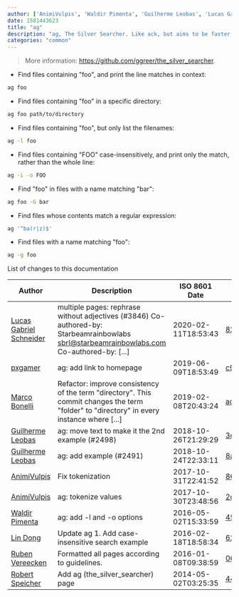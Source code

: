 ```yaml
---
author: ['AnimiVulpis', 'Waldir Pimenta', 'Guilherme Leobas', 'Lucas Gabriel Schneider', 'Robert Speicher', 'pxgamer', 'Lin Dong', 'Marco Bonelli', 'Ruben Vereecken']
date: 1581443623
title: "ag"
description: "ag, The Silver Searcher. Like ack, but aims to be faster."
categories: "common"
---
```

> More information: <https://github.com/ggreer/the_silver_searcher>.

- Find files containing "foo", and print the line matches in context:

```bash
ag foo
```

- Find files containing "foo" in a specific directory:

```bash
ag foo path/to/directory
```

- Find files containing "foo", but only list the filenames:

```bash
ag -l foo
```

- Find files containing "FOO" case-insensitively, and print only the match, rather than the whole line:

```bash
ag -i -o FOO
```

- Find "foo" in files with a name matching "bar":

```bash
ag foo -G bar
```

- Find files whose contents match a regular expression:

```bash
ag '^ba(r|z)$'
```

- Find files with a name matching "foo":

```bash
ag -g foo
```
List of changes to this documentation


Author | Description | ISO 8601 Date | GitHub link
------|-----|-----|-----
[Lucas Gabriel Schneider](mailto:casdpa@gmail.com) | multiple pages: rephrase without adjectives (#3846) Co-authored-by: Starbeamrainbowlabs <sbrl@starbeamrainbowlabs.com> Co-authored-by: [...] | 2020-02-11T18:53:43 | [8211b80c1722](https://github.com/tldr-pages/tldr/commit/8211b80c17221eed9f3f8530eafed3cc3fbd03f1)
[pxgamer](mailto:owzie123@gmail.com) | ag: add link to homepage | 2019-06-09T18:53:49 | [c90ba9c0c21c](https://github.com/tldr-pages/tldr/commit/c90ba9c0c21c2fdf9c0a2ce2e8f5b1e606066f67)
[Marco Bonelli](mailto:mb5.marcob@gmail.com) | Refactor: improve consistency of the term "directory". This commit changes the term "folder" to "directory" in every instance where [...] | 2019-02-08T20:43:24 | [ac4094e0ad70](https://github.com/tldr-pages/tldr/commit/ac4094e0ad70a6be2163b06d24b53992b93aee4f)
[Guilherme Leobas](mailto:guilhermeleobas@gmail.com) | ag: move text to make it the 2nd example (#2498) | 2018-10-26T21:29:29 | [3caafe6ef741](https://github.com/tldr-pages/tldr/commit/3caafe6ef741983122855346290ad082bde1949e)
[Guilherme Leobas](mailto:guilhermeleobas@gmail.com) | ag: add example (#2491) | 2018-10-24T22:33:11 | [8ad9792a96e6](https://github.com/tldr-pages/tldr/commit/8ad9792a96e686eddcc25a139533be47c740cb78)
[AnimiVulpis](mailto:animi.vulpis@gmail.com) | Fix tokenization | 2017-10-31T22:41:52 | [86aee1cfae30](https://github.com/tldr-pages/tldr/commit/86aee1cfae30ab634ee00f003a8bac2f3382e8a7)
[AnimiVulpis](mailto:animi.vulpis@gmail.com) | ag: tokenize values | 2017-10-30T23:48:56 | [2d3be200464d](https://github.com/tldr-pages/tldr/commit/2d3be200464d40e91d8b2b7596775a925929c9c0)
[Waldir Pimenta](mailto:waldyrious@gmail.com) | ag: add -l and -o options | 2016-05-02T15:33:59 | [4517f2e411c4](https://github.com/tldr-pages/tldr/commit/4517f2e411c49af3457f1556ca0935d96f46704f)
[Lin Dong](mailto:ldong@users.noreply.github.com) | Update ag 1. Add case-insensitive search example | 2016-02-18T18:58:34 | [6249958bc642](https://github.com/tldr-pages/tldr/commit/6249958bc642a966dae1cc5b584509442268cff5)
[Ruben Vereecken](mailto:rubenvereecken@gmail.com) | Formatted all pages according to guidelines. | 2016-01-08T09:38:59 | [066582e8eab5](https://github.com/tldr-pages/tldr/commit/066582e8eab57bce9861cc8d379e158d61f1cc95)
[Robert Speicher](mailto:rspeicher@gmail.com) | Add ag (the_silver_searcher) page | 2014-05-02T03:25:35 | [44acd7291410](https://github.com/tldr-pages/tldr/commit/44acd7291410c3445fb0b898363787d4ffb21bce)

